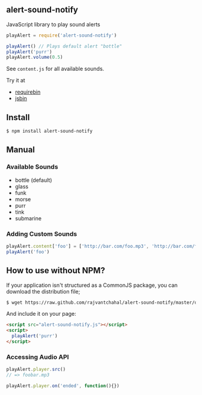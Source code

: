 ## alert-sound-notify

JavaScript library to play sound alerts 

```js
playAlert = require('alert-sound-notify')

playAlert() // Plays default alert "bottle"
playAlert('purr')
playAlert.volume(0.5)
```

See `content.js` for all available sounds.

Try it at
* [requirebin](http://requirebin.com/?gist=6050220)
* [jsbin](http://jsbin.com/enobox/1/edit)

## Install

```bash
$ npm install alert-sound-notify
```

## Manual

### Available Sounds

* bottle (default)
* glass
* funk
* morse
* purr
* tink
* submarine

### Adding Custom Sounds

```js
playAlert.content['foo'] = ['http://bar.com/foo.mp3', 'http://bar.com/foo.ogg']
playAlert('foo')
```

## How to use without NPM?

If your application isn't structured as a CommonJS package, you can download the distribution file;

```bash
$ wget https://raw.github.com/rajvantchahal/alert-sound-notify/master/dist/alert-sound-notify.js
```

And include it on your page:

```html
<script src="alert-sound-notify.js"></script>
<script>
  playAlert('purr')
</script>
```

### Accessing Audio API

```js
playAlert.player.src()
// => foobar.mp3

playAlert.player.on('ended', function(){})
```
